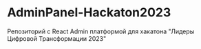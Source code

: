 # AdminPanel-Hackaton2023
Репозиторий с React Admin платформой для хакатона "Лидеры Цифровой Трансформации 2023"
